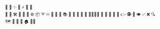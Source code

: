 
🧬 🧠 
✨ 🌟 ⚡ 🚀 📣  
🧰 🔧 🛠️ 🧱 📐 🚧 ⚙️ 📦
➰ ♾️ 🔶
🧪 🧩
📚 📄 🧾 💬 📝 📘
🌿🌳🌲🌱
🐌
🤔 🙂 🤖 🤝 👉 🕵️ 👅 👁
✅ ❌ 🔍 
🗺️ 🧭 🎯 📌 🏠
🧵🧵

